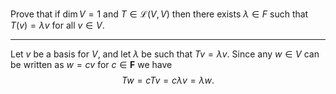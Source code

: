 Prove that if $\dim V = 1$ and $T \in \mathcal L(V,V)$ then there exists $\lambda \in F$ such that $T(v) = \lambda v$ for all $v \in V$.

---

Let $v$ be a basis for $V$, and let $\lambda$ be such that $Tv = \lambda v$. Since any $w \in V$ can be written as $w = cv$ for $c \in \mathbf F$ we have
$$Tw = cTv = c\lambda v = \lambda w.$$
